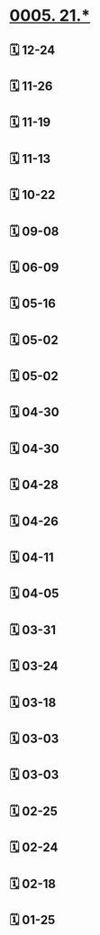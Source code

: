 # [0005. 21.*](https://github.com/Tdahuyou/TNotes.footprints/tree/main/notes/0005.%2021.*)

## 🗓 12-24

<Footprints :times="[2021, 12, 24, 22, 27]">
  <template #text-area>
    <p>互相吹B的小伙伴木得了</p>
    <p>这仨都开房去了</p>
    <p>考研顺利</p>
  </template>
  <template #image-list="{ openModal }">
    <img src="https://cdn.jsdelivr.net/gh/Tdahuyou/imgs@main/2025-02-16-13-18-14.png" @click="openModal(0)"/>
  </template>
</Footprints>

## 🗓 11-26

<Footprints :times="[2021, 11, 26, 22, 59]">
  <template #text-area>
    <p>实习俩月，喜糖却吃了仨回，都超好吃 😍😍😍</p>
    <p>今晚的公交，在学校门口停下时，等我的是一番景色，有点好看哈。</p>
    <p>实习期间。。。</p>
    <p>日常请假外出，导致相册一片绿。</p>
    <p>开始两周看了余华的活着 | 许三观卖血记，超赞，超赞，超赞，这里记录许三观卖血记的最后一句话：“这就叫屌毛出得比眉毛晚，长得倒比眉毛长。”</p>
    <p>每日回寝室后的视频日记持续记了俩月，不知几年后回看会是啥滋味。</p>
    <p>末班车打卡常客 ➕  1</p>
    <p>昨儿是上班以来体验最累的一天，回到寝室，直接把自个儿丢床上（澡都是早上起来洗的）。不过也正是那天得知这学期奖学金名单有我 🤩，扯平了，扯平了。</p>
    <p>最后，愿考研的朋友们，都能如愿上岸。</p>
    <p>。。。不早了，不写了，洗澡去。。。</p>
  </template>
  <template #image-list="{ openModal }">
    <img src="https://cdn.jsdelivr.net/gh/Tdahuyou/imgs@main/2025-02-16-13-18-40.png" @click="openModal(0)"/>
    <img src="https://cdn.jsdelivr.net/gh/Tdahuyou/imgs@main/2025-02-16-13-18-46.png" @click="openModal(1)"/>
    <img src="https://cdn.jsdelivr.net/gh/Tdahuyou/imgs@main/2025-02-16-13-18-52.png" @click="openModal(2)"/>
    <img src="https://cdn.jsdelivr.net/gh/Tdahuyou/imgs@main/2025-02-16-13-18-58.png" @click="openModal(3)"/>
    <img src="https://cdn.jsdelivr.net/gh/Tdahuyou/imgs@main/2025-02-16-13-19-02.png" @click="openModal(4)"/>
    <img src="https://cdn.jsdelivr.net/gh/Tdahuyou/imgs@main/2025-02-16-13-19-06.png" @click="openModal(5)"/>
    <img src="https://cdn.jsdelivr.net/gh/Tdahuyou/imgs@main/2025-02-16-13-19-10.png" @click="openModal(6)"/>
    <img src="https://cdn.jsdelivr.net/gh/Tdahuyou/imgs@main/2025-02-16-13-19-15.png" @click="openModal(7)"/>
    <img src="https://cdn.jsdelivr.net/gh/Tdahuyou/imgs@main/2025-02-16-13-19-20.png" @click="openModal(8)"/>
  </template>
</Footprints>

## 🗓 11-19

<Footprints :times="[2021, 11, 19, 22, 27]">
  <template #text-area>
    <p>想到明后天还得上课，下个月还得毕设答辩 ➕  实习周报 ➕  毕设论文 ➕  考证。</p>
    <p>就想起建桥老师的那句话“我们学校是很支持考研的”。</p>
    <p>把所有事儿都提前，就怕耽误你下学期的考研。😄😄😄</p>
  </template>
</Footprints>

## 🗓 11-13

<Footprints :times="[2021, 11, 13, 17, 7]">
  <template #text-area>
    <p>建桥公司：天冷了，又到了赚钱的季节。</p>
  </template>
  <template #image-list="{ openModal }">
    <img src="https://cdn.jsdelivr.net/gh/Tdahuyou/imgs@main/2025-02-16-13-21-11.png" @click="openModal(0)"/>
  </template>
</Footprints>

## 🗓 10-22

<Footprints :times="[2021, 10, 22, 22, 15]">
  <template #text-area>
    <p>室友过生日</p>
    <p>朋友圈先吃</p>
    <p>㊗️ 老黄</p>
    <p>一战成硕~</p>
  </template>
  <template #image-list="{ openModal }">
    <img src="https://cdn.jsdelivr.net/gh/Tdahuyou/imgs@main/2025-02-16-13-22-03.png" @click="openModal(0)"/>
  </template>
</Footprints>


## 🗓 09-08

<Footprints :times="[2021, 9, 8, 19, 1]">
  <template #text-area>
    <p>21天</p>
  </template>
  <template #image-list="{ openModal }">
    <img src="https://cdn.jsdelivr.net/gh/Tdahuyou/imgs@main/2025-02-16-13-22-51.png" @click="openModal(0)"/>
    <img src="https://cdn.jsdelivr.net/gh/Tdahuyou/imgs@main/2025-02-16-13-23-07.png" @click="openModal(1)"/>
  </template>
</Footprints>

## 🗓 06-09

<Footprints :times="[2021, 6, 9, 17, 21]">
  <template #text-area>
    <p>大三下，体测。</p>
    <hr />
    <p>1000m 4:04</p>
    <p>50m 6.8</p>
    <p>引体向上 9</p>
    <p>立定跳远 2.33</p>
    <p>坐位体前屈 10</p>
  </template>
  <template #image-list="{ openModal }">
    <img src="https://cdn.jsdelivr.net/gh/Tdahuyou/imgs@main/2025-02-16-13-23-53.png" @click="openModal(0)"/>
  </template>
</Footprints>

## 🗓 05-16

<Footprints :times="[2021, 5, 16, 16, 21]">
  <template #text-area>
    <p>落枕，一觉醒来！</p>
    <p>霍金同款脖子，你值得拥有。</p>
  </template>
</Footprints>

## 🗓 05-02

<Footprints :times="[2021, 5, 2, 17, 50]">
  <template #text-area>
    <p>俩百米冲刺选手</p>
    <p>下公交后</p>
    <p>全程跑</p>
  </template>
  <template #image-list="{ openModal }">
    <img src="https://cdn.jsdelivr.net/gh/Tdahuyou/imgs@main/2025-02-16-13-25-19.png" @click="openModal(0)"/>
    <img src="https://cdn.jsdelivr.net/gh/Tdahuyou/imgs@main/2025-02-16-13-25-24.png" @click="openModal(1)"/>
    <img src="https://cdn.jsdelivr.net/gh/Tdahuyou/imgs@main/2025-02-16-13-25-30.png" @click="openModal(2)"/>
    <img src="https://cdn.jsdelivr.net/gh/Tdahuyou/imgs@main/2025-02-16-13-25-35.png" @click="openModal(3)"/>
  </template>
</Footprints>

## 🗓 05-02

<Footprints :times="[2021, 5, 2, 12, 43]">
  <template #text-area>
    <p>这📸 技术，可还行</p>
  </template>
  <template #image-list="{ openModal }">
    <img src="https://cdn.jsdelivr.net/gh/Tdahuyou/imgs@main/2025-02-16-13-26-24.png" @click="openModal(0)"/>
  </template>
</Footprints>

## 🗓 04-30

<Footprints :times="[2021, 4, 30, 10, 42]">
  <template #text-area>
    <p>逛杭州动物园，碰巧看到饲养员给猴子投食</p>
    <p>最先来吃的，是身上肉最多，毛最密的，吃的时候，东挑挑，西挑挑，咬几口就丢了。。。</p>
    <p>其次偏瘦一些，身上有一些白斑，吃的显然就差了许多。。。</p>
    <p>最后来吃的，是用手撑着地爬过来的，因为它们的腿好像被打瘸了，这时候已经没啥像样的能吃的了。。。</p>
    <p>中途有个插曲，第一波猴子在进食的时候，有一只瘸猴撑着地爬了过去偷吃，结果被打了，由此，dahuyou第一次听到了猴儿的哭声。。。（当时看入迷了，忘记📸 了）</p>
    <p>这个景点，看了很久，回想起一部电影，好像是西班牙的《饥饿站台》。。。感觉好像</p>
  </template>
  <template #image-list="{ openModal }">
    <img src="https://cdn.jsdelivr.net/gh/Tdahuyou/imgs@main/2025-02-16-13-27-03.png" @click="openModal(0)"/>
    <img src="https://cdn.jsdelivr.net/gh/Tdahuyou/imgs@main/2025-02-16-13-27-07.png" @click="openModal(1)"/>
    <img src="https://cdn.jsdelivr.net/gh/Tdahuyou/imgs@main/2025-02-16-13-27-13.png" @click="openModal(2)"/>
  </template>
</Footprints>

## 🗓 04-30

<Footprints :times="[2021, 4, 30, 12, 54]">
  <template #text-area>
    <p>格局小了，忘记问价格了 🤦‍♂️🤦‍♂️🤦‍♂️</p>
  </template>
  <template #image-list="{ openModal }">
    <img src="https://cdn.jsdelivr.net/gh/Tdahuyou/imgs@main/2025-02-16-13-27-49.png" @click="openModal(0)"/>
    <img src="https://cdn.jsdelivr.net/gh/Tdahuyou/imgs@main/2025-02-16-13-27-56.png" @click="openModal(1)"/>
  </template>
</Footprints>

## 🗓 04-28

<Footprints :times="[2021, 4, 28, 23, 38]">
  <template #text-area>
    <p>昨晚突然很想来杭州，于是乎。。。</p>
    <p>没有和朋友提前说好，屁点攻略没做就。。。</p>
    <p>没想清楚后果就出发，果然，代价有点大，明后两天的ke，看来只能kuang了。。。</p>
    <p>旅舍环境很好，晚上公区没人的时候，在那学习，巨香。。。</p>
    <p>最后，无意间看到了一位素未谋面的朋友写下的心愿，巧了。。。</p>
  </template>
  <template #image-list="{ openModal }">
    <img src="https://cdn.jsdelivr.net/gh/Tdahuyou/imgs@main/2025-02-16-13-28-42.png" @click="openModal(0)"/>
    <img src="https://cdn.jsdelivr.net/gh/Tdahuyou/imgs@main/2025-02-16-13-28-48.png" @click="openModal(1)"/>
    <img src="https://cdn.jsdelivr.net/gh/Tdahuyou/imgs@main/2025-02-16-13-28-55.png" @click="openModal(2)"/>
    <img src="https://cdn.jsdelivr.net/gh/Tdahuyou/imgs@main/2025-02-16-13-29-00.png" @click="openModal(3)"/>
    <img src="https://cdn.jsdelivr.net/gh/Tdahuyou/imgs@main/2025-02-16-13-29-07.png" @click="openModal(4)"/>
    <img src="https://cdn.jsdelivr.net/gh/Tdahuyou/imgs@main/2025-02-16-13-29-13.png" @click="openModal(5)"/>
  </template>
</Footprints>

## 🗓 04-26

<Footprints :times="[2021, 4, 26, 16, 7]">
  <template #text-area>
    <p>连续 4 天没去自习室，打开选座页面，发现。。。居然今天已经学习5小时 😅😅😅</p>
  </template>
  <template #image-list="{ openModal }">
    <img src="https://cdn.jsdelivr.net/gh/Tdahuyou/imgs@main/2025-02-16-13-30-46.png" @click="openModal(0)"/>
  </template>
</Footprints>

## 🗓 04-11

<Footprints :times="[2021, 4, 11, 23, 4]">
  <template #text-area>
    <p>打开课表小程序，一个弹窗，猝不及防。。。</p>
    <p>点进去👀了👀 。。。</p>
    <p>有灵魂的生煎。。。</p>
    <p>明天就去吃你的灵魂。。。</p>
  </template>
  <template #image-list="{ openModal }">
    <img src="https://cdn.jsdelivr.net/gh/Tdahuyou/imgs@main/2025-02-16-13-31-26.png" @click="openModal(0)"/>
  </template>
</Footprints>

## 🗓 04-05

<Footprints :times="[2021, 4, 5, 23, 6]">
  <template #text-area>
    <p>看到一只大蚊子，我和室友的第一反应是来个特写。。。🤦‍♂️🤦‍♂️🤦‍♂️</p>
  </template>
  <template #image-list="{ openModal }">
    <img src="https://cdn.jsdelivr.net/gh/Tdahuyou/imgs@main/2025-02-16-13-31-53.png" @click="openModal(0)"/>
    <img src="https://cdn.jsdelivr.net/gh/Tdahuyou/imgs@main/2025-02-16-13-31-57.png" @click="openModal(1)"/>
    <img src="https://cdn.jsdelivr.net/gh/Tdahuyou/imgs@main/2025-02-16-13-32-02.png" @click="openModal(2)"/>
  </template>
</Footprints>

## 🗓 03-31

<Footprints :times="[2021, 3, 31, 0, 19]">
  <template #text-area>
    <p>泡在自习室，天真的以为夏天到了。。。。。。</p>
    <p>结果回寝的路上冻成傻🐶 。。。</p>
  </template>
  <template #image-list="{ openModal }">
    <img src="https://cdn.jsdelivr.net/gh/Tdahuyou/imgs@main/2025-02-16-13-32-52.png" @click="openModal(0)"/>
    <img src="https://cdn.jsdelivr.net/gh/Tdahuyou/imgs@main/2025-02-16-13-32-57.png" @click="openModal(1)"/>
    <img src="https://cdn.jsdelivr.net/gh/Tdahuyou/imgs@main/2025-02-16-13-33-02.png" @click="openModal(2)"/>
  </template>
</Footprints>

## 🗓 03-24

<Footprints :times="[2021, 3, 24, 18, 15]">
  <template #text-area>
    <p>看来</p>
    <p>励志视频</p>
    <p>也不顶用了</p>
  </template>
  <template #image-list="{ openModal }">
    <img src="https://cdn.jsdelivr.net/gh/Tdahuyou/imgs@main/2025-02-16-13-33-55.png" @click="openModal(0)"/>
    <img src="https://cdn.jsdelivr.net/gh/Tdahuyou/imgs@main/2025-02-16-13-34-03.png" @click="openModal(1)"/>
  </template>
  <template #other-info>定位：上海市 · 上海建桥学院图书馆</template>
</Footprints>

## 🗓 03-18

<Footprints :times="[2021, 3, 18, 14, 1]">
  <template #text-area>
    <p>21 年 3 月 18 日</p>
    <p>偷吃，被抓。。。。。</p>
  </template>
  <template #image-list="{ openModal }">
    <img src="https://cdn.jsdelivr.net/gh/Tdahuyou/imgs@main/2025-02-16-13-35-43.png" @click="openModal(0)"/>
    <img src="https://cdn.jsdelivr.net/gh/Tdahuyou/imgs@main/2025-02-16-13-35-47.png" @click="openModal(1)"/>
  </template>
</Footprints>

## 🗓 03-03

<Footprints :times="[2021, 3, 3, 22, 17]">
  <template #text-area>
    <p>今晚在学校的立业桥摔了个🐶吃 💩</p>
    <p>好在，姿势标准，动作优雅，仅掉了一滴血</p>
  </template>
  <template #image-list="{ openModal }">
    <img src="https://cdn.jsdelivr.net/gh/Tdahuyou/imgs@main/2025-02-16-13-36-24.png" @click="openModal(0)"/>
    <img src="https://cdn.jsdelivr.net/gh/Tdahuyou/imgs@main/2025-02-16-13-36-30.png" @click="openModal(1)"/>
    <img src="https://cdn.jsdelivr.net/gh/Tdahuyou/imgs@main/2025-02-16-13-36-34.png" @click="openModal(2)"/>
  </template>
</Footprints>

## 🗓 03-03

<Footprints :times="[2021, 3, 3, 12, 20]">
  <template #text-area>
    <p>抢位置时的我。。。  🎶   buff  加成！！！</p>
  </template>
  <template #image-list="{ openModal }">
    <img src="https://cdn.jsdelivr.net/gh/Tdahuyou/imgs@main/2025-02-16-13-37-26.png" @click="openModal(0)"/>
    <img src="https://cdn.jsdelivr.net/gh/Tdahuyou/imgs@main/2025-02-16-13-37-32.png" @click="openModal(1)"/>
    <img src="https://cdn.jsdelivr.net/gh/Tdahuyou/imgs@main/2025-02-16-13-37-37.png" @click="openModal(2)"/>
  </template>
</Footprints>

## 🗓 02-25

<Footprints :times="[2021, 2, 25, 0, 18]">
  <template #text-area>
    <p>听说过异地恋, 原来还有异地敬酒， 异地夹菜吃的...... 顶住呀各位, 醉倒磕掉门牙的事儿 体验一次  足以...... 足以......</p>
    <p>这哥丑照难得截到。。。 奉上奉上</p>
  </template>
  <template #image-list="{ openModal }">
    <img src="https://cdn.jsdelivr.net/gh/Tdahuyou/imgs@main/2025-02-16-13-39-36.png" @click="openModal(0)"/>
    <img src="https://cdn.jsdelivr.net/gh/Tdahuyou/imgs@main/2025-02-16-13-39-42.png" @click="openModal(1)"/>
    <img src="https://cdn.jsdelivr.net/gh/Tdahuyou/imgs@main/2025-02-16-13-39-47.png" @click="openModal(2)"/>
    <img src="https://cdn.jsdelivr.net/gh/Tdahuyou/imgs@main/2025-02-16-13-39-52.png" @click="openModal(3)"/>
  </template>
</Footprints>

## 🗓 02-24

<Footprints :times="[2021, 2, 24, 14, 52]">
  <template #text-area>
    <p>人间不值得，成年人的第一课，开始学习。</p>
    <p>🧐🧐🧐🧐🧐🧐</p>
  </template>
  <template #image-list="{ openModal }">
    <img src="https://cdn.jsdelivr.net/gh/Tdahuyou/imgs@main/2025-02-16-13-40-51.png" @click="openModal(0)"/>
  </template>
</Footprints>

## 🗓 02-18

<Footprints :times="[2021, 2, 18, 18, 29]">
  <template #text-area>
    <p>自我感觉良好系列。。。</p>
    <p>吃的时候才发现</p>
    <p>有，没有灵魂的；</p>
    <p>有，灵魂脱离肉体的；</p>
    <p>有，灵魂包裹两层肉体的；</p>
    <p>也有灵魂极其丰满的，以及匮乏的；</p>
    <p>就是没有好吃的，啊。。</p>
  </template>
  <template #image-list="{ openModal }">
    <img src="https://cdn.jsdelivr.net/gh/Tdahuyou/imgs@main/2025-02-16-13-41-26.png" @click="openModal(0)"/>
    <img src="https://cdn.jsdelivr.net/gh/Tdahuyou/imgs@main/2025-02-16-13-41-32.png" @click="openModal(1)"/>
  </template>
</Footprints>

## 🗓 01-25

<Footprints :times="[2021, 1, 25, 23, 19]">
  <template #text-area>
    <p>wu~~~</p>
  </template>
  <template #image-list="{ openModal }">
    <img src="https://cdn.jsdelivr.net/gh/Tdahuyou/imgs@main/2025-02-16-13-41-54.png" @click="openModal(0)"/>
  </template>
</Footprints>
